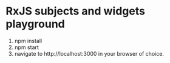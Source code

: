 # RxJS subjects and widgets playground

1. npm install
2. npm start
3. navigate to http://localhost:3000 in your browser of choice.
